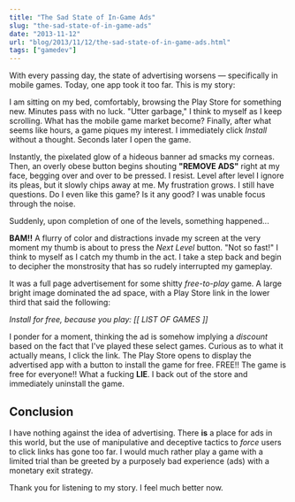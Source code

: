 ```yaml
---
title: "The Sad State of In-Game Ads"
slug: "the-sad-state-of-in-game-ads"
date: "2013-11-12"
url: "blog/2013/11/12/the-sad-state-of-in-game-ads.html"
tags: ["gamedev"]
---
```


With every passing day, the state of advertising worsens — specifically in mobile games. Today, one app took it too far. This is my story:

I am sitting on my bed, comfortably, browsing the Play Store for something new. Minutes pass with no luck. "Utter garbage," I think to myself as I keep scrolling. What has the mobile game market become? Finally, after what seems like hours, a game piques my interest. I immediately click *Install* without a thought. Seconds later I open the game.

Instantly, the pixelated glow of a hideous banner ad smacks my corneas. Then, an overly obese button begins shouting **"REMOVE ADS"** right at my face, begging over and over to be pressed. I resist. Level after level I ignore its pleas, but it slowly chips away at me. My frustration grows. I still have questions. Do I even like this game? Is it any good? I was unable focus through the noise. 

Suddenly, upon completion of one of the levels, something happened...

**BAM!!** A flurry of color and distractions invade my screen at the very moment my thumb is about to press the *Next Level* button. "Not so fast!" I think to myself as I catch my thumb in the act. I take a step back and begin to decipher the monstrosity that has so rudely interrupted my gameplay.

It was a full page advertisement for some shitty *free-to-play* game. A large bright image dominated the ad space, with a Play Store link in the lower third that said the following:

*Install for free, because you play: [[ LIST OF GAMES ]]*

I ponder for a moment, thinking the ad is somehow implying a *discount* based on the fact that I've played these select games. Curious as to what it actually means, I click the link. The Play Store opens to display the advertised app with a button to install the game for free. FREE!! The game is free for everyone!! What a fucking **LIE**. I back out of the store and immediately uninstall the game.

## Conclusion

I have nothing against the idea of advertising. There **is** a place for ads in this world, but the use of manipulative and deceptive tactics to *force* users to click links has gone too far. I would much rather play a game with a limited trial than be greeted by a purposely bad experience (ads) with a monetary exit strategy.

Thank you for listening to my story. I feel much better now.














